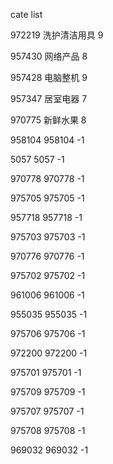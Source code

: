 cate list

972219 洗护清洁用具 9

957430 网络产品 8

957428 电脑整机 9

957347 居室电器 7

970775 新鲜水果 8

958104 958104 -1

5057 5057 -1

970778 970778 -1

975705 975705 -1

957718 957718 -1

975703 975703 -1

970776 970776 -1

975702 975702 -1

961006 961006 -1

955035 955035 -1

975706 975706 -1

972200 972200 -1

975701 975701 -1

975709 975709 -1

975707 975707 -1

975708 975708 -1

969032 969032 -1


